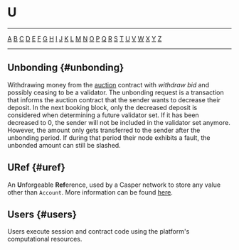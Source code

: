 # U

---

[A](./A.md) [B](./B.md) [C](./C.md) [D](./D.md) [E](./E.md) [F](./F.md) [G](./G.md) [H](./H.md) [I](./I.md) [J](./J.md) [K](./K.md) [L](./L.md) [M](./M.md) [N](./N.md) [O](./O.md) [P](./P.md) [Q](./Q.md) [R](./R.md) [S](./S.md) [T](./T.md) [U](./U.md) [V](./V.md) [W](./W.md) [X](./X.md) [Y](./Y.md) [Z](./Z.md)

---

## Unbonding {#unbonding}

Withdrawing money from the [auction](./A.md#auction) contract with _withdraw bid_ and possibly ceasing to be a validator. The unbonding request is a transaction that informs the auction contract that the sender wants to decrease their deposit. In the next booking block, only the decreased deposit is considered when determining a future validator set. If it has been decreased to 0, the sender will not be included in the validator set anymore. However, the amount only gets transferred to the sender after the unbonding period. If during that period their node exhibits a fault, the unbonded amount can still be slashed.

## URef {#uref}

An **U**nforgeable **Ref**erence, used by a Casper network to store any value other than `Account`. More information can be found [here](../design/casper-design.md#uref-head).

## Users {#users}

Users execute session and contract code using the platform's computational resources.
